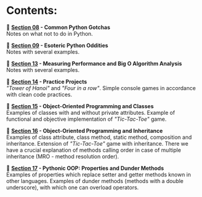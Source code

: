 # **Contents:**

:snake: **[Section 08](https://github.com/mateuszk098/python_learning_tools/tree/master/beyond_the_basic_stuff/section_08) - Common Python Gotchas**  
Notes on what not to do in Python.

:snake: **[Section 09](https://github.com/mateuszk098/python_learning_tools/tree/master/beyond_the_basic_stuff/section_09) - Esoteric Python Oddities**  
Notes with several examples.

:snake: **[Section 13](https://github.com/mateuszk098/python_learning_tools/tree/master/beyond_the_basic_stuff/section_13) - Measuring Performance and Big O Algorithm Analysis**  
Notes with several examples.

:snake: **[Section 14](https://github.com/mateuszk098/python_learning_tools/tree/master/beyond_the_basic_stuff/section_14) - Practice Projects**  
_"Tower of Hanoi"_ and _"Four in a row"_. Simple console games in accordance with clean code practices.

:snake: **[Section 15](https://github.com/mateuszk098/python_learning_tools/tree/master/beyond_the_basic_stuff/section_15) - Object-Oriented Programming and Classes**  
Examples of classes with and without private attributes. Example of functional and objective implementation of _"Tic-Tac-Toe"_ game.

:snake: **[Section 16](https://github.com/mateuszk098/python_learning_tools/tree/master/beyond_the_basic_stuff/section_16) - Object-Oriented Programming and Inheritance**  
Examples of class attribute, class method, static method, composition and inheritance. Extension of _"Tic-Tac-Toe"_ game with inheritance. There we have a crucial explanation of methods calling order in case of multiple inheritance (MRO - method resolution order).

:snake: **[Section 17](https://github.com/mateuszk098/python_learning_tools/tree/master/beyond_the_basic_stuff/section_17) - Pythonic OOP: Properties and Dunder Methods**  
Examples of properties which replace setter and getter methods known in other languages. Examples of dunder methods (methods with a double underscore), with which one can overload operators.
